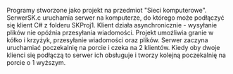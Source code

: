 Programy stworzone jako projekt na przedmiot "Sieci komputerowe".
SerwerSK.c uruchamia serwer na komputerze, do którego może podłączyć się klient C# z folderu SKProj1.
Klient działa asynchronicznie - wysyłanie plików nie opóźnia przesyłania wiadomości.
Projekt umożliwia granie w kółko i krzyżyk, przesyłanie wiadomości oraz plików.
Serwer zaczyna uruchamiać poczekalnię na porcie i czeka na 2 klientów.
Kiedy oby dwoje klienci się podłączą to serwer ich obsługuje i tworzy kolejną poczekalnię na porcie o 1 wyższym.
